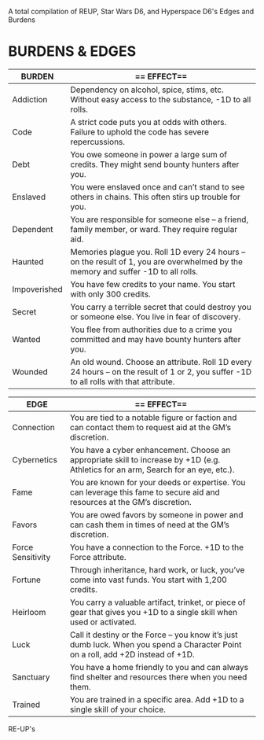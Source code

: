 A total compilation of REUP, Star Wars D6, and Hyperspace D6's Edges and Burdens

# BURDENS & EDGES

| **BURDEN**    | == **EFFECT**==                                                                                                                       |
| ------------- | ------------------------------------------------------------------------------------------------------------------------------------- |
| Addiction<br> | Dependency on alcohol, spice, stims, etc. Without easy access to the substance, -1D to all rolls.                                     |
| Code<br>      | A strict code puts you at odds with others. Failure to uphold the code has severe repercussions.                                      |
| Debt          | You owe someone in power a large sum of credits. They might send bounty hunters after you.                                            |
| Enslaved      | You were enslaved once and can’t stand to see others in chains. This often stirs up trouble for you.                                  |
| Dependent     | You are responsible for someone else – a friend, family member, or ward. They require regular aid.                                    |
| Haunted       | Memories plague you. Roll 1D every 24 hours – on the result of 1, you are overwhelmed by the memory and suffer -1D to all rolls.      |
| Impoverished  | You have few credits to your name. You start with only 300 credits.                                                                   |
| Secret        | You carry a terrible secret that could destroy you or someone else. You live in fear of discovery.                                    |
| Wanted        | You flee from authorities due to a crime you committed and may have bounty hunters after you.                                         |
| Wounded       | An old wound. Choose an attribute. Roll 1D every 24 hours – on the result of 1 or 2, you suffer -1D to all rolls with that attribute. |

|  **EDGE**         | == **EFFECT**==                                                                                                                    |
| ----------------- | ---------------------------------------------------------------------------------------------------------------------------------- |
| Connection        | You are tied to a notable figure or faction and can contact them to request aid at the GM’s discretion.                            |
| Cybernetics       | You have a cyber enhancement. Choose an appropriate skill to increase by +1D (e.g. Athletics for an arm, Search for an eye, etc.). |
| Fame              | You are known for your deeds or expertise. You can leverage this fame to secure aid and resources at the GM’s discretion.          |
| Favors            | You are owed favors by someone in power and can cash them in times of need at the GM’s discretion.                                 |
| Force Sensitivity | You have a connection to the Force. +1D to the Force attribute.                                                                    |
| Fortune           | Through inheritance, hard work, or luck, you’ve come into vast funds. You start with 1,200 credits.                                |
| Heirloom          | You carry a valuable artifact, trinket, or piece of gear that gives you +1D to a single skill when used or activated.              |
| Luck              | Call it destiny or the Force – you know it’s just dumb luck. When you spend a Character Point on a roll, add +2D instead of +1D.   |
| Sanctuary         | You have a home friendly to you and can always find shelter and resources there when you need them.                                |
| Trained           | You are trained in a specific area. Add +1D to a single skill of your choice.                                                      |

RE-UP's

